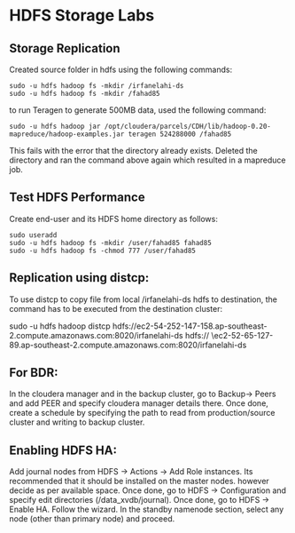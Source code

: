 # HDFS Storage Labs
## Storage Replication

Created source folder in hdfs using the following commands:
```
sudo -u hdfs hadoop fs -mkdir /irfanelahi-ds
sudo -u hdfs hadoop fs -mkdir /fahad85
```

to run Teragen to generate 500MB data, used the following command:
```
sudo -u hdfs hadoop jar /opt/cloudera/parcels/CDH/lib/hadoop-0.20-mapreduce/hadoop-examples.jar teragen 524288000 /fahad85
```
This fails with the error that the directory already exists. Deleted the directory and ran the command above again which resulted in a mapreduce job.

## Test HDFS Performance

Create end-user and its HDFS home directory as follows:

```
sudo useradd
sudo -u hdfs hadoop fs -mkdir /user/fahad85 fahad85
sudo -u hdfs hadoop fs -chmod 777 /user/fahad85
``` 

## Replication using distcp:
To use distcp to copy file from local /irfanelahi-ds hdfs to destination, the command has to be executed from the destination cluster:

sudo -u hdfs hadoop distcp hdfs://ec2-54-252-147-158.ap-southeast-2.compute.amazonaws.com:8020/irfanelahi-ds hdfs:// \ec2-52-65-127-89.ap-southeast-2.compute.amazonaws.com:8020/irfanelahi-ds

## For BDR:
In the cloudera manager and in the backup cluster, go to Backup-> Peers and add PEER and specify cloudera manager details there. Once done, create a schedule by specifying the path to read from production/source cluster and writing to backup cluster.


## Enabling HDFS HA:
Add journal nodes from HDFS -> Actions -> Add Role instances. Its recommended that it should be installed on the master nodes. however decide as per available space.
Once done, go to HDFS -> Configuration and specify edit directories (/data_xvdb/journal). Once done, go to HDFS -> Enable HA. Follow the wizard. In the standby namenode section, select any node (other than primary node) and proceed.
